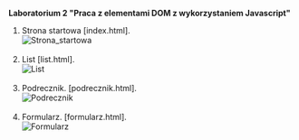 
**Laboratorium 2 "Praca z elementami DOM z wykorzystaniem Javascript"**
1. Strona startowa [index.html]. <br>
![Strona_startowa](assets/.png)
<br><br>
2. List [list.html]. <br>
![List](assets/.png)
<br><br>
3. Podrecznik. [podrecznik.html]. <br>
![Podrecznik](assets/.png)
<br><br>
4. Formularz. [formularz.html]. <br>
![Formularz](assets/.png)
